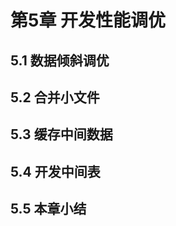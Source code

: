 # 第5章 开发性能调优  

## 5.1 数据倾斜调优  


## 5.2 合并小文件  


## 5.3 缓存中间数据  


## 5.4 开发中间表  


## 5.5 本章小结  
